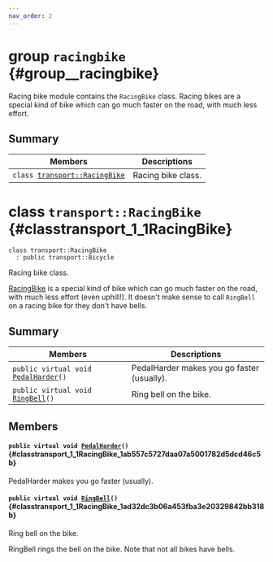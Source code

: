 ```yaml
---
nav_order: 2
---
```


# group `racingbike` {#group__racingbike}

Racing bike module contains the `RacingBike` class. Racing bikes are a special kind of bike which can go much faster on the road, with much less effort.

## Summary

 Members                        | Descriptions                                
--------------------------------|---------------------------------------------
`class `[`transport::RacingBike`](#classtransport_1_1RacingBike) | Racing bike class.

# class `transport::RacingBike` {#classtransport_1_1RacingBike}

```
class transport::RacingBike
  : public transport::Bicycle
```  

Racing bike class.

[RacingBike](#classtransport_1_1RacingBike) is a special kind of bike which can go much faster on the road, with much less effort (even uphill!). It doesn't make sense to call `RingBell` on a racing bike for they don't have bells.

## Summary

 Members                        | Descriptions                                
--------------------------------|---------------------------------------------
`public virtual void `[`PedalHarder`](#classtransport_1_1RacingBike_1ab557c5727daa07a5001782d5dcd46c5b)`()` | PedalHarder makes you go faster (usually).
`public virtual void `[`RingBell`](#classtransport_1_1RacingBike_1ad32dc3b06a453fba3e20329842bb318b)`()` | Ring bell on the bike.

## Members

#### `public virtual void `[`PedalHarder`](#classtransport_1_1RacingBike_1ab557c5727daa07a5001782d5dcd46c5b)`()` {#classtransport_1_1RacingBike_1ab557c5727daa07a5001782d5dcd46c5b}

PedalHarder makes you go faster (usually).

#### `public virtual void `[`RingBell`](#classtransport_1_1RacingBike_1ad32dc3b06a453fba3e20329842bb318b)`()` {#classtransport_1_1RacingBike_1ad32dc3b06a453fba3e20329842bb318b}

Ring bell on the bike.

RingBell rings the bell on the bike. Note that not all bikes have bells.

